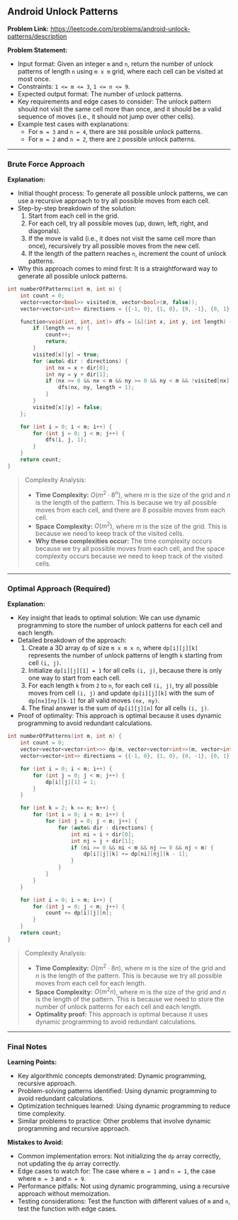 ## Android Unlock Patterns
**Problem Link:** https://leetcode.com/problems/android-unlock-patterns/description

**Problem Statement:**
- Input format: Given an integer `m` and `n`, return the number of unlock patterns of length `n` using `m x m` grid, where each cell can be visited at most once.
- Constraints: `1 <= m <= 3`, `1 <= n <= 9`.
- Expected output format: The number of unlock patterns.
- Key requirements and edge cases to consider: The unlock pattern should not visit the same cell more than once, and it should be a valid sequence of moves (i.e., it should not jump over other cells).
- Example test cases with explanations:
  - For `m = 3` and `n = 4`, there are `368` possible unlock patterns.
  - For `m = 2` and `n = 2`, there are `2` possible unlock patterns.

---

### Brute Force Approach

**Explanation:**
- Initial thought process: To generate all possible unlock patterns, we can use a recursive approach to try all possible moves from each cell.
- Step-by-step breakdown of the solution:
  1. Start from each cell in the grid.
  2. For each cell, try all possible moves (up, down, left, right, and diagonals).
  3. If the move is valid (i.e., it does not visit the same cell more than once), recursively try all possible moves from the new cell.
  4. If the length of the pattern reaches `n`, increment the count of unlock patterns.
- Why this approach comes to mind first: It is a straightforward way to generate all possible unlock patterns.

```cpp
int numberOfPatterns(int m, int n) {
    int count = 0;
    vector<vector<bool>> visited(m, vector<bool>(m, false));
    vector<vector<int>> directions = {{-1, 0}, {1, 0}, {0, -1}, {0, 1}, {-1, -1}, {-1, 1}, {1, -1}, {1, 1}};

    function<void(int, int, int)> dfs = [&](int x, int y, int length) {
        if (length == n) {
            count++;
            return;
        }
        visited[x][y] = true;
        for (auto& dir : directions) {
            int nx = x + dir[0];
            int ny = y + dir[1];
            if (nx >= 0 && nx < m && ny >= 0 && ny < m && !visited[nx][ny]) {
                dfs(nx, ny, length + 1);
            }
        }
        visited[x][y] = false;
    };

    for (int i = 0; i < m; i++) {
        for (int j = 0; j < m; j++) {
            dfs(i, j, 1);
        }
    }
    return count;
}
```

> Complexity Analysis:
> - **Time Complexity:** $O(m^2 \cdot 8^n)$, where $m$ is the size of the grid and $n$ is the length of the pattern. This is because we try all possible moves from each cell, and there are $8$ possible moves from each cell.
> - **Space Complexity:** $O(m^2)$, where $m$ is the size of the grid. This is because we need to keep track of the visited cells.
> - **Why these complexities occur:** The time complexity occurs because we try all possible moves from each cell, and the space complexity occurs because we need to keep track of the visited cells.

---

### Optimal Approach (Required)

**Explanation:**
- Key insight that leads to optimal solution: We can use dynamic programming to store the number of unlock patterns for each cell and each length.
- Detailed breakdown of the approach:
  1. Create a 3D array `dp` of size `m x m x n`, where `dp[i][j][k]` represents the number of unlock patterns of length `k` starting from cell `(i, j)`.
  2. Initialize `dp[i][j][1] = 1` for all cells `(i, j)`, because there is only one way to start from each cell.
  3. For each length `k` from `2` to `n`, for each cell `(i, j)`, try all possible moves from cell `(i, j)` and update `dp[i][j][k]` with the sum of `dp[nx][ny][k-1]` for all valid moves `(nx, ny)`.
  4. The final answer is the sum of `dp[i][j][n]` for all cells `(i, j)`.
- Proof of optimality: This approach is optimal because it uses dynamic programming to avoid redundant calculations.

```cpp
int numberOfPatterns(int m, int n) {
    int count = 0;
    vector<vector<vector<int>>> dp(m, vector<vector<int>>(m, vector<int>(n + 1, 0)));
    vector<vector<int>> directions = {{-1, 0}, {1, 0}, {0, -1}, {0, 1}, {-1, -1}, {-1, 1}, {1, -1}, {1, 1}};

    for (int i = 0; i < m; i++) {
        for (int j = 0; j < m; j++) {
            dp[i][j][1] = 1;
        }
    }

    for (int k = 2; k <= n; k++) {
        for (int i = 0; i < m; i++) {
            for (int j = 0; j < m; j++) {
                for (auto& dir : directions) {
                    int ni = i + dir[0];
                    int nj = j + dir[1];
                    if (ni >= 0 && ni < m && nj >= 0 && nj < m) {
                        dp[i][j][k] += dp[ni][nj][k - 1];
                    }
                }
            }
        }
    }

    for (int i = 0; i < m; i++) {
        for (int j = 0; j < m; j++) {
            count += dp[i][j][n];
        }
    }
    return count;
}
```

> Complexity Analysis:
> - **Time Complexity:** $O(m^2 \cdot 8n)$, where $m$ is the size of the grid and $n$ is the length of the pattern. This is because we try all possible moves from each cell for each length.
> - **Space Complexity:** $O(m^2n)$, where $m$ is the size of the grid and $n$ is the length of the pattern. This is because we need to store the number of unlock patterns for each cell and each length.
> - **Optimality proof:** This approach is optimal because it uses dynamic programming to avoid redundant calculations.

---

### Final Notes

**Learning Points:**
- Key algorithmic concepts demonstrated: Dynamic programming, recursive approach.
- Problem-solving patterns identified: Using dynamic programming to avoid redundant calculations.
- Optimization techniques learned: Using dynamic programming to reduce time complexity.
- Similar problems to practice: Other problems that involve dynamic programming and recursive approach.

**Mistakes to Avoid:**
- Common implementation errors: Not initializing the `dp` array correctly, not updating the `dp` array correctly.
- Edge cases to watch for: The case where `m = 1` and `n = 1`, the case where `m = 3` and `n = 9`.
- Performance pitfalls: Not using dynamic programming, using a recursive approach without memoization.
- Testing considerations: Test the function with different values of `m` and `n`, test the function with edge cases.